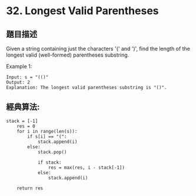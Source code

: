 # 32. Longest Valid Parentheses

## 題目描述

Given a string containing just the characters '(' and ')', find the length of the longest valid (well-formed) parentheses substring.

Example 1:

  ```
  Input: s = "(()"
  Output: 2
  Explanation: The longest valid parentheses substring is "()".
  ```
  
## 經典算法:

```
stack = [-1]
    res = 0
    for i in range(len(s)):
        if s[i] == "(":
            stack.append(i)
        else:
            stack.pop()

            if stack:
                res = max(res, i - stack[-1])
            else:
                stack.append(i)

    return res
```
